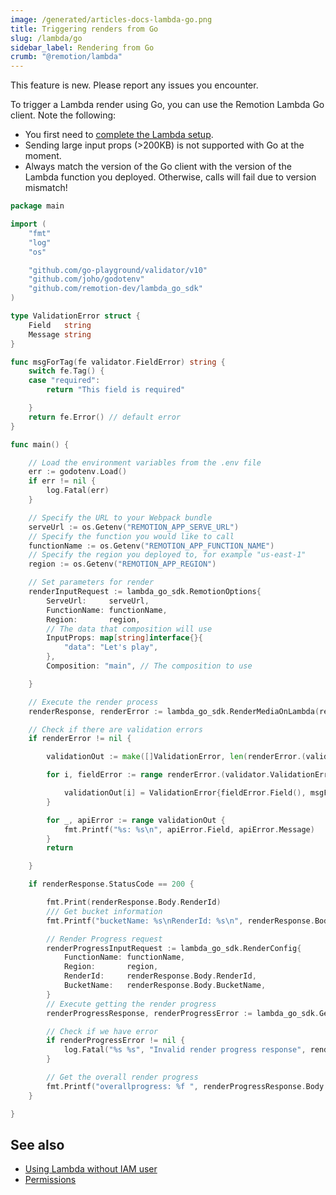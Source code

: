 ```yaml
---
image: /generated/articles-docs-lambda-go.png
title: Triggering renders from Go
slug: /lambda/go
sidebar_label: Rendering from Go
crumb: "@remotion/lambda"
---
```


<ExperimentalBadge>
This feature is new. Please report any issues you encounter.
</ExperimentalBadge>

To trigger a Lambda render using Go, you can use the Remotion Lambda Go client. Note the following:

- You first need to [complete the Lambda setup](/docs/lambda/setup).
- Sending large input props (>200KB) is not supported with Go at the moment.
- Always match the version of the Go client with the version of the Lambda function you deployed. Otherwise, calls will fail due to version mismatch!

```go title="main.go"
package main

import (
	"fmt"
	"log"
	"os"

	"github.com/go-playground/validator/v10"
	"github.com/joho/godotenv"
	"github.com/remotion-dev/lambda_go_sdk"
)

type ValidationError struct {
	Field   string
	Message string
}

func msgForTag(fe validator.FieldError) string {
	switch fe.Tag() {
	case "required":
		return "This field is required"

	}
	return fe.Error() // default error
}

func main() {

	// Load the environment variables from the .env file
	err := godotenv.Load()
	if err != nil {
		log.Fatal(err)
	}

	// Specify the URL to your Webpack bundle
	serveUrl := os.Getenv("REMOTION_APP_SERVE_URL")
	// Specify the function you would like to call
	functionName := os.Getenv("REMOTION_APP_FUNCTION_NAME")
	// Specify the region you deployed to, for example "us-east-1"
	region := os.Getenv("REMOTION_APP_REGION")

	// Set parameters for render
	renderInputRequest := lambda_go_sdk.RemotionOptions{
		ServeUrl:     serveUrl,
		FunctionName: functionName,
		Region:       region,
		// The data that composition will use
		InputProps: map[string]interface{}{
			"data": "Let's play",
		},
		Composition: "main", // The composition to use

	}

	// Execute the render process
	renderResponse, renderError := lambda_go_sdk.RenderMediaOnLambda(renderInputRequest)

	// Check if there are validation errors
	if renderError != nil {

		validationOut := make([]ValidationError, len(renderError.(validator.ValidationErrors)))

		for i, fieldError := range renderError.(validator.ValidationErrors) {

			validationOut[i] = ValidationError{fieldError.Field(), msgForTag(fieldError)}
		}

		for _, apiError := range validationOut {
			fmt.Printf("%s: %s\n", apiError.Field, apiError.Message)
		}
		return

	}

	if renderResponse.StatusCode == 200 {

		fmt.Print(renderResponse.Body.RenderId)
		/// Get bucket information
		fmt.Printf("bucketName: %s\nRenderId: %s\n", renderResponse.Body.RenderId, renderResponse.Body.RenderId)

		// Render Progress request
		renderProgressInputRequest := lambda_go_sdk.RenderConfig{
			FunctionName: functionName,
			Region:       region,
			RenderId:     renderResponse.Body.RenderId,
			BucketName:   renderResponse.Body.BucketName,
		}
		// Execute getting the render progress
		renderProgressResponse, renderProgressError := lambda_go_sdk.GetRenderProgress(renderProgressInputRequest)

		// Check if we have error
		if renderProgressError != nil {
			log.Fatal("%s %s", "Invalid render progress response", renderProgressError)
		}

		// Get the overall render progress
		fmt.Printf("overallprogress: %f ", renderProgressResponse.Body.OverallProgress)
	}

}

```

## See also

- [Using Lambda without IAM user](/docs/lambda/without-iam)
- [Permissions](/docs/lambda/permissions)
